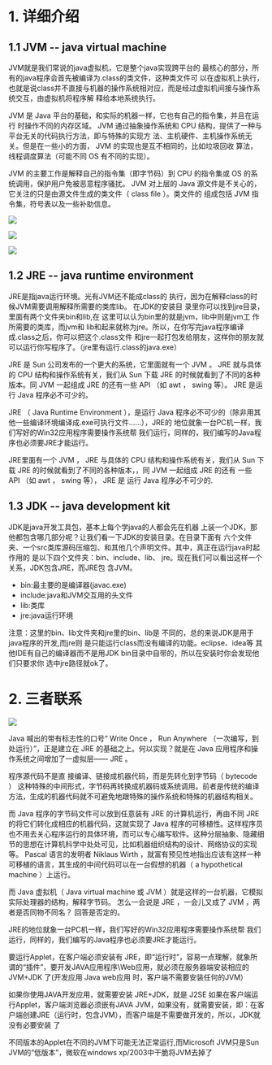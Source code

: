 # 1. 详细介绍

## 1.1 JVM -- java virtual machine

JVM就是我们常说的java虚拟机，它是整个java实现跨平台的 最核心的部分，所有的java程序会首先被编译为.class的类文件，这种类文件可 以在虚拟机上执行，也就是说class并不直接与机器的操作系统相对应，而是经过虚拟机间接与操作系统交互，由虚拟机将程序解 释给本地系统执行。

JVM 是 Java 平台的基础，和实际的机器一样，它也有自己的指令集，并且在运行 时操作不同的内存区域。 JVM 通过抽象操作系统和 CPU 结构，提供了一种与平台无关的代码执行方法，即与特殊的实现方 法、主机硬件、主机操作系统无关。但是在一些小的方面， JVM 的实现也是互不相同的，比如垃圾回收 算法，线程调度算法（可能不同 OS 有不同的实现）。 

JVM 的主要工作是解释自己的指令集（即字节码）到 CPU 的指令集或 OS 的系统调用，保护用户免被恶意程序骚扰。 JVM 对上层的 Java 源文件是不关心的，它关注的只是由源文件生成的类文件（ class file ）。类文件的 组成包括 JVM 指令集，符号表以及一些补助信息。

![](https://image.xiaoxiaofeng.site/blog/2023/05/18/xxf-20230518135549.png?xxfjava)

![](https://image.xiaoxiaofeng.site/blog/2023/05/18/xxf-20230518135554.png?xxfjava)

![](https://image.xiaoxiaofeng.site/blog/2023/05/18/xxf-20230518135557.png?xxfjava)

## 1.2 JRE -- java runtime environment

JRE是指java运行环境。光有JVM还不能成class的 执行，因为在解释class的时候JVM需要调用解释所需要的类库lib。 在JDK的安装目 录里你可以找到jre目录，里面有两个文件夹bin和lib,在 这里可以认为bin里的就是jvm，lib中则是jvm工 作所需要的类库，而jvm和 lib和起来就称为jre。所以，在你写完java程序编译成.class之后，你可以把这个.class文件 和jre一起打包发给朋友，这样你的朋友就 可以运行你写程序了。（jre里有运行.class的java.exe）

JRE 是 Sun 公司发布的一个更大的系统，它里面就有一个 JVM 。 JRE 就与具体的 CPU 结构和操作系统有关，我们从 Sun 下载 JRE 的时候就看到了不同的各种版本。同 JVM 一起组成 JRE 的还有一些 API （如 awt ， swing 等）。 JRE 是运行 Java 程序必不可少的。

JRE （ Java Runtime Environment ），是运行 Java 程序必不可少的（除非用其他一些编译环境编译成.exe可执行文件……），JRE的 地位就象一台PC机一样，我们写好的Win32应用程序需要操作系统帮 我们运行，同样的，我们编写的Java程序也必须要JRE才能运行。

JRE里面有一个 JVM ， JRE 与具体的 CPU 结构和操作系统有关，我们从 Sun 下载 JRE 的时候就看到了不同的各种版本，，同 JVM 一起组成 JRE 的还有 一些 API （如 awt ， swing 等）， JRE 是 运行 Java 程序必不可少的.


## 1.3 JDK -- java development kit

JDK是java开发工具包，基本上每个学java的人都会先在机器 上装一个JDK，那他都包含哪几部分呢？让我们看一下JDK的安装目录。在目录下面有 六个文件夹、一个src类库源码压缩包、和其他几个声明文件。其中，真正在运行java时起作用的 是以下四个文件夹：bin、include、lib、 jre。现在我们可以看出这样一个关系，JDK包含JRE，而JRE包 含JVM。


- bin:最主要的是编译器(javac.exe)
- include:java和JVM交互用的头文件
- lib:类库
- jre:java运行环境

注意：这里的bin、lib文件夹和jre里的bin、lib是 不同的，总的来说JDK是用于java程序的开发,而jre则 是只能运行class而没有编译的功能。eclipse、idea等 其他IDE有自己的编译器而不是用JDK bin目录中自带的，所以在安装时你会发现他们只要求你 选中jre路径就ok了。

# 2. 三者联系

![](../assets/jdk.png)

Java 喊出的带有标志性的口号“ Write Once ， Run Anywhere （一次编写，到处运行）”，正是建立在 JRE 的基础之上。何以实现？就是在 Java 应用程序和操作系统之间增加了一虚拟层—— JRE 。

程序源代码不是直 接编译、链接成机器代码，而是先转化到字节码（ bytecode ） 这种特殊的中间形式，字节码再转换成机器码或系统调用。前者是传统的编译方法，生成的机器代码就不可避免地跟特殊的操作系统和特殊的机器结构相关。

而 Java 程序的字节码文件可以放到任意装有 JRE 的计算机运行，再由不同 JRE 的将它们转化成相应的机器代码，这就实现了 Java 程序的可移植性。这样程序员也不用去关心程序运行的具体环境，而可以专心编写软件。这种分层抽象、隐藏细节的思想在计算机科学中处处可见，比如机器组织结构的设计、网络协议的实现等。 Pascal 语言的发明者 Niklaus Wirth ，就富有预见性地指出应该有这样一种可移植的语言，其生成的中间代码可以在一台假想的机器（ a hypothetical machine ）上运行。

而 Java 虚拟机（ Java virtual machine 或 JVM ）就是这样的一台机器，它模拟实际处理器的结构，解释字节码。 怎么一会说是 JRE ，一会儿又成了 JVM ，两者是否同物不同名？ 回答是否定的。

JRE的地位就象一台PC机一样，我们写好的Win32应用程序需要操作系统帮 我们运行，同样的，我们编写的Java程序也必须要JRE才能运行。

要运行Applet，在客户端必须安装有 JRE，即“运行时”，容易一点理解，就象所谓的“插件”，要开发JAVA应用程序\Web应用，就必须在服务器端安装相应的 JVM+JDK 了(开发应用 Java web应用 时，客户端不需要安装任何的JVM）

如果你使用JAVA开发应用，就需要安装 JRE+JDK，就是 J2SE
如果在客户端运行Applet，客户端浏览器必须嵌有JAVA JVM，如果没有，就需要安装，即：在客户端创建JRE（运行时，包含JVM），而客户端是不需要做开发的，所以，JDK就没有必要安装 了

不同版本的Applet在不同的JVM下可能无法正常运行,而Microsoft JVM只是Sun JVM的“低版本”，微软在windows xp/2003中干脆将JVM去掉了